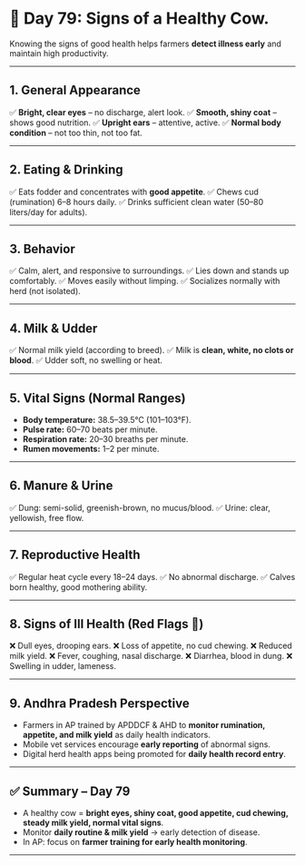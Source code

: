 <h1>🐄 Day 79: Signs of a Healthy Cow.</h1>

Knowing the signs of good health helps farmers **detect illness early** and maintain high productivity.

---

## 1. General Appearance

✅ **Bright, clear eyes** – no discharge, alert look.
✅ **Smooth, shiny coat** – shows good nutrition.
✅ **Upright ears** – attentive, active.
✅ **Normal body condition** – not too thin, not too fat.

---

## 2. Eating & Drinking

✅ Eats fodder and concentrates with **good appetite**.
✅ Chews cud (rumination) 6–8 hours daily.
✅ Drinks sufficient clean water (50–80 liters/day for adults).

---

## 3. Behavior

✅ Calm, alert, and responsive to surroundings.
✅ Lies down and stands up comfortably.
✅ Moves easily without limping.
✅ Socializes normally with herd (not isolated).

---

## 4. Milk & Udder

✅ Normal milk yield (according to breed).
✅ Milk is **clean, white, no clots or blood**.
✅ Udder soft, no swelling or heat.

---

## 5. Vital Signs (Normal Ranges)

* **Body temperature:** 38.5–39.5°C (101–103°F).
* **Pulse rate:** 60–70 beats per minute.
* **Respiration rate:** 20–30 breaths per minute.
* **Rumen movements:** 1–2 per minute.

---

## 6. Manure & Urine

✅ Dung: semi-solid, greenish-brown, no mucus/blood.
✅ Urine: clear, yellowish, free flow.

---

## 7. Reproductive Health

✅ Regular heat cycle every 18–24 days.
✅ No abnormal discharge.
✅ Calves born healthy, good mothering ability.

---

## 8. Signs of Ill Health (Red Flags 🚩)

❌ Dull eyes, drooping ears.
❌ Loss of appetite, no cud chewing.
❌ Reduced milk yield.
❌ Fever, coughing, nasal discharge.
❌ Diarrhea, blood in dung.
❌ Swelling in udder, lameness.

---

## 9. Andhra Pradesh Perspective

* Farmers in AP trained by APDDCF & AHD to **monitor rumination, appetite, and milk yield** as daily health indicators.
* Mobile vet services encourage **early reporting** of abnormal signs.
* Digital herd health apps being promoted for **daily health record entry**.

---

## ✅ Summary – Day 79

* A healthy cow = **bright eyes, shiny coat, good appetite, cud chewing, steady milk yield, normal vital signs**.
* Monitor **daily routine & milk yield** → early detection of disease.
* In AP: focus on **farmer training for early health monitoring**.

---

